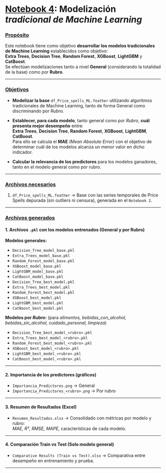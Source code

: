 # <ins>**Notebook 4**</ins>: **Modelización** *tradicional de Machine Learning*
 
### <ins>**Propósito**</ins>

Este notebook tiene como objetivo **desarrollar los modelos tradicionales de Machine Learning** establecidos como objetivo:  
**Extra Trees**, **Decision Tree**, **Random Forest**, **XGBoost**, **LightGBM** y **CatBoost**.  
Se efectúan modelizaciones tanto a nivel **General** (considerando la totalidad de la base) como por **Rubro**.

---

### <ins>**Objetivos**</ins>

- **Modelizar la base** `df_Price_spells_ML.feather` utilizando algoritmos tradicionales de Machine Learning, tanto de forma General como discriminando por *Rubro*.

- **Establecer, para cada modelo**, tanto general como por *Rubro*, **cuál presenta mejor desempeño** entre:  
  **Extra Trees**, **Decision Tree**, **Random Forest**, **XGBoost**, **LightGBM**, **CatBoost**.  
  Para ello se calcula el **MAE** *(Mean Absolute Error)* con el objetivo de determinar cuál de los modelos alcanza un menor valor en dicho indicador.

- **Calcular la relevancia de los predictores** para los modelos ganadores, tanto en el modelo general como por rubro.

---

### <ins>**Archivos necesarios**</ins>

1. `df_Price_spells_ML.feather` → Base con las series temporales de Price Spells depurada (sin outliers ni censura), generada en el `Notebook 2`.

---

### <ins>**Archivos generados**</ins>

#### 1. **Archivos `.pkl` con los modelos entrenados (General y por Rubro)**

**Modelos generales:**
- `Decision_Tree_model_base.pkl`
- `Extra_Trees_model_base.pkl`
- `Random_Forest_model_base.pkl`
- `XGBoost_model_base.pkl`
- `LightGBM_model_base.pkl`
- `CatBoost_model_base.pkl`
- `Decision_Tree_best_model.pkl`
- `Extra_Trees_best_model.pkl`
- `Random_Forest_best_model.pkl`
- `XGBoost_best_model.pkl`
- `LightGBM_best_model.pkl`
- `CatBoost_best_model.pkl`

**Modelos por *Rubro*:** (para *alimentos, bebidas_con_alcohol, bebidas_sin_alcohol, cuidado_personal, limpieza*)
- `Decision_Tree_best_model_<rubro>.pkl`
- `Extra_Trees_best_model_<rubro>.pkl`
- `Random_Forest_best_model_<rubro>.pkl`
- `XGBoost_best_model_<rubro>.pkl`
- `LightGBM_best_model_<rubro>.pkl`
- `CatBoost_best_model_<rubro>.pkl`

---

#### 2. **Importancia de los predictores (gráficos)**

- `Importancia_Predictores.png` → General  
- `Importancia_Predictores_<rubro>.png` → Por rubro

---

#### 3. **Resumen de Resultados (Excel)**

- `Resumen_Resultados.xlsx` → Consolidado con métricas por modelo y rubro:  
  *MAE, R², RMSE, MAPE*, características de cada modelo.

---

#### 4. **Comparación Train vs Test (Solo modelo general)**

- `Comparative Results (Train vs Test).xlsx` → Comparativa entre desempeño en entrenamiento y prueba.

---
